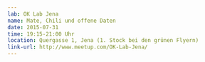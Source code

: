 ```yaml
---
lab: OK Lab Jena
name: Mate, Chili und offene Daten
date: 2015-07-31
time: 19:15-21:00 Uhr
location: Quergasse 1, Jena (1. Stock bei den grünen Flyern)
link-url: http://www.meetup.com/OK-Lab-Jena/
---
```

